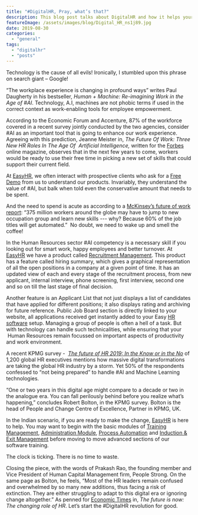 ```yaml
---
title: "#DigitalHR, Pray, what’s that?"
description: This blog post talks about DigitalHR and how it helps your organization get ahead and improve overall employee experience.
featureImage: /assets/images/blog/Digital_HR_ns1j89.jpg
date: 2019-08-30
categories: 
  - "general"
tags: 
  - "digitalhr"
  - "posts"
---
```


Technology is the cause of all evils! Ironically, I stumbled upon this phrase on search giant – Google!

“The workplace experience is changing in profound ways” writes Paul Daugherty in his bestseller, _Human + Machine: Re-imagining Work in the Age of #AI_. Technology, A.I, machines are not phobic terms if used in the correct context as work-enabling tools for employee empowerment.

According to the Economic Forum and Accenture, 87% of the workforce covered in a recent survey jointly conducted by the two agencies, consider #AI as an important tool that is going to enhance our work experience. Agreeing with this prediction, Jeanne Meister in, _The Future Of Work: Three New HR Roles In The Age Of  Artificial Intelligence,_ written for the [Forbes](https://www.forbes.com/sites/jeannemeister/2018/09/24/the-future-of-work-three-new-hr-roles-in-the-age-of-artificial-intelligence/#6f8a4d834cd9) online magazine, observes that in the next few years to come, workers would be ready to use their free time in picking a new set of skills that could support their current field.

At [EasyHR](https://www.easyhrworld.com/), we often interact with prospective clients who ask for a [Free Demo](https://www.easyhrworld.com/demo/) from us to understand our products. Invariably, they understand the value of #AI, but balk when told even the conservative amount that needs to be spent.

And the need to spend is acute as according to a [McKinsey’s future of work report](https://www.mckinsey.com/global-themes/future-of-organizations-and-work/what-the-future-of-work-will-mean-for-jobs-skills-and-wages): “375 million workers around the globe may have to jump to new occupation group and learn new skills --- why? Because 60% of the job titles will get automated.”  No doubt, we need to wake up and smell the coffee!

In the Human Resources sector #AI competency is a necessary skill if you looking out for smart work, happy employees and better turnover. At [EasyHR](https://www.easyhrworld.com/) we have a product called [Recruitment Management](https://www.easyhrworld.com/features/recruitment-management/). This product has a feature called hiring summary, which gives a graphical representation of all the open positions in a company at a given point of time. It has an updated view of each and every stage of the recruitment process, from new applicant, internal interview, phone screening, first interview, second one and so on till the last stage of final decision.

Another feature is an Applicant List that not just displays a list of candidates that have applied for different positions; it also displays rating and archiving for future reference. Public Job Board section is directly linked to your website, all applications received get instantly added to your Easy [HR software](https://www.easyhrworld.com) setup. Managing a group of people is often a hell of a task. But with technology can handle such technicalities, while ensuring that your  Human Resources remain focussed on important aspects of productivity and work environment.

A recent KPMG survey -  [_The future of HR 2019: In the Know or in the No_](https://assets.kpmg/content/dam/kpmg/it/pdf/2019/01/The_Future_of_HR_2019.pdf) of 1,200 global HR executives mentions how massive digital transformations are taking the global HR industry by a storm. Yet 50% of the respondents confessed to “not being prepared” to handle #AI and Machine Learning technologies.  

“One or two years in this digital age might compare to a decade or two in the analogue era. You can fall perilously behind before you realize what’s happening,” concludes Robert Bolton, in the KPMG survey. Bolton is the head of People and Change Centre of Excellence, Partner in KPMG, UK.

In the Indian scenario, if you are ready to make the change, [EasyHR](https://www.easyhrworld.com/) is here to help. You may want to begin with the basic modules of [Training Management](https://www.easyhrworld.com/features/training-management/), [Administration Module](https://www.easyhrworld.com/features/administration-module/), [Process Automation](https://www.easyhrworld.com/features/process-automation/) and [Induction & Exit Management](https://www.easyhrworld.com/features/induction-exit-management/) before moving to move advanced sections of our software training.

The clock is ticking. There is no time to waste.

Closing the piece, with the words of Prakash Rao, the founding member and Vice President of Human Capital Management firm, People Strong. On the same page as Bolton, he feels, “Most of the HR leaders remain confused and overwhelmed by so many new additions, thus facing a risk of extinction. They are either struggling to adapt to this digital era or ignoring change altogether.” As penned for [Economic Times](https://economictimes.indiatimes.com/small-biz/hr-leadership/leadership/the-future-is-now-the-changing-role-of-hr/articleshow/68229542.cms?from=mdr) in, _The future is now: The changing role of HR_. Let’s start the #DigitalHR revolution for good.
